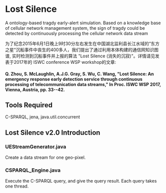 # Lost Silence
A ontology-based tragdy early-alert simulation. 
Based on a knowledge base of cellular network management system, the sign of tragdy could be detected by continuously processing the cellular network data stream

为了纪念2015年6月1日晚上9时30分左右发生在中国湖北监利县长江水域的“东方之星”沉船事件中丧生的400多人，我们提出了通过利用本体构建的通信网知识图谱, 实时检测到沉船事件并上报的算法 "Lost Silence (消失的沉寂)"。详情请见发表于2017年的 ISWC conference WSP workshop的文章:

#### Q. Zhou, S. McLaughlin, A.J.G. Gray, S. Wu, C. Wang, "Lost Silence: An emergency response early detection service through continuous processing of telecommunication data streams," In Proc. ISWC WSP 2017, Vienna, Austria, pp. 33--42.

## Tools Required
C-SPARQL, jena, java.util.concurrent

## Lost Silence v2.0 Introduction
### UEStreamGenerator.java
Create a data stream for one geo-pixel.
### CSPARQL_Engine.java
Execute the C-SPARQL query, and give the query result. Each query takes one thread.
